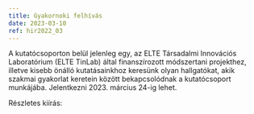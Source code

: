 ```yaml
---
title: Gyakornoki felhívás
date: 2023-03-10
ref: hir2022_03
---
```



A kutatócsoporton belül jelenleg egy, az ELTE Társadalmi Innovációs Laboratórium (ELTE TinLab) által finanszírozott módszertani projekthez, illetve kisebb önálló kutatásainkhoz keresünk olyan hallgatókat, akik szakmai gyakorlat keretein között bekapcsolódnak a kutatócsoport munkájába. Jelentkezni 2023. március 24-ig lehet.

Részletes kiírás:
